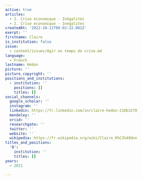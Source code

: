 ```yaml
---
active: true
articles:
  - 2. Crise économique - Inégalités
  - 2. Crise economique - Inegalites
createdAt: '2022-10-11T08:02:22.081Z'
exerpt: ''
firstname: Claire
is_institution: false
issue:
  - content/issues/Agir en temps de crise.md
language:
  - French
lastname: Hédon
picture: ''
picture_copyright: ''
positions_and_institutions:
  - institution: ''
    positions: []
    titles: []
social_channels:
  google_scholar: ''
  instagram: ''
  linkedin: https://fr.linkedin.com/in/claire-hedon-210b3270
  mendeley: ''
  orcid: ''
  researchgate: ''
  twitter: ''
  website: ''
  wikipedia: https://fr.wikipedia.org/wiki/Claire_H%C3%A9don
titles_and_positions:
  '0':
    institution: ''
    titles: []
years:
  - 2021

---
```

